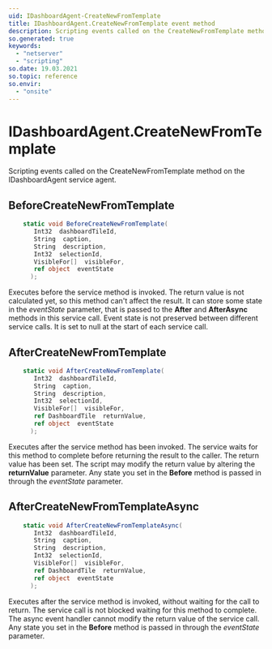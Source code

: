 ```yaml
---
uid: IDashboardAgent-CreateNewFromTemplate
title: IDashboardAgent.CreateNewFromTemplate event method
description: Scripting events called on the CreateNewFromTemplate method on the IDashboardAgent service agent.
so.generated: true
keywords:
  - "netserver"
  - "scripting"
so.date: 19.03.2021
so.topic: reference
so.envir:
  - "onsite"
---
```

# IDashboardAgent.CreateNewFromTemplate

Scripting events called on the <see cref='M:SuperOffice.CRM.Services.IDashboardAgent.CreateNewFromTemplate'>CreateNewFromTemplate</see> method on the <see cref='IDashboardAgent'>IDashboardAgent</see>  service agent.

## BeforeCreateNewFromTemplate
```cs
    static void BeforeCreateNewFromTemplate(
       Int32  dashboardTileId,
       String  caption,
       String  description,
       Int32  selectionId,
       VisibleFor[]  visibleFor,
       ref object  eventState
      );
```
Executes before the service method is invoked.
The return value is not calculated yet, so this method can't affect the result.
It can store some state in the *eventState* parameter, that is passed to the **After** and **AfterAsync** methods in this service call.
Event state is not preserved between different service calls. It is set to null at the start of each service call.
## AfterCreateNewFromTemplate
```cs
    static void AfterCreateNewFromTemplate(
       Int32  dashboardTileId,
       String  caption,
       String  description,
       Int32  selectionId,
       VisibleFor[]  visibleFor,
       ref DashboardTile  returnValue,
       ref object  eventState
      );
```
Executes after the service method has been invoked. The service waits for this method to complete before returning the result to the caller.
The return value has been set. The script may modify the return value by altering the **returnValue** parameter.
Any state you set in the **Before** method is passed in through the *eventState* parameter.
## AfterCreateNewFromTemplateAsync
```cs
    static void AfterCreateNewFromTemplateAsync(
       Int32  dashboardTileId,
       String  caption,
       String  description,
       Int32  selectionId,
       VisibleFor[]  visibleFor,
       ref DashboardTile  returnValue,
       ref object  eventState
      );
```
Executes after the service method is invoked, without waiting for the call to return.
The service call is not blocked waiting for this method to complete.
The async event handler cannot modify the return value of the service call.
Any state you set in the **Before** method is passed in through the *eventState* parameter.


